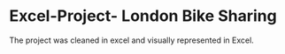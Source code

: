 # Excel-Project- London Bike Sharing 
The project was cleaned in excel and visually represented in Excel.
